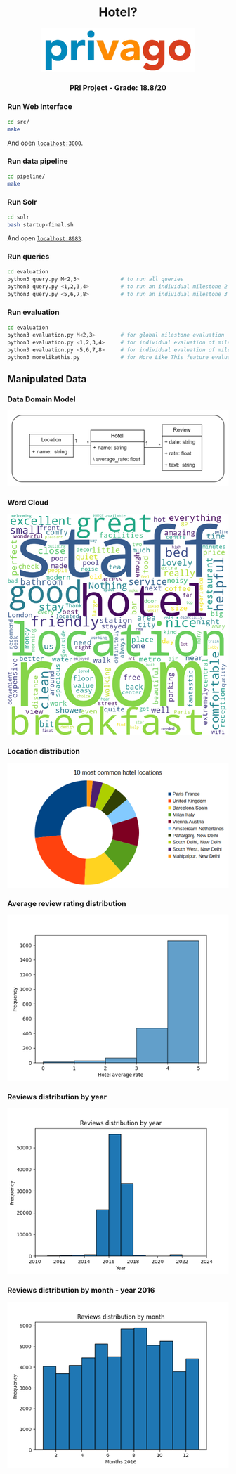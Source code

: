 
<h1 align = "center" >Hotel?</h1>
<p align = "center" >
  <img 
       title = "Privago logo"
       src = "./imgs/logo.png" 
       alt = "Privago Logo" 
       />
</p>

<h3 align = "center" >PRI Project - Grade: 18.8/20</h3>

### Run Web Interface

```bash
cd src/
make
```

And open [`localhost:3000`](http://localhost:3000).

### Run data pipeline

```bash
cd pipeline/
make
```

### Run Solr

```bash
cd solr
bash startup-final.sh
```

And open [`localhost:8983`](http://localhost:8983).

### Run queries

```bash
cd evaluation
python3 query.py M<2,3>             # to run all queries
python3 query.py <1,2,3,4>          # to run an individual milestone 2 query
python3 query.py <5,6,7,8>          # to run an individual milestone 3 query
```

### Run evaluation

```bash
cd evaluation
python3 evaluation.py M<2,3>        # for global milestone evaluation
python3 evaluation.py <1,2,3,4>     # for individual evaluation of milestone 2 queries
python3 evaluation.py <5,6,7,8>     # for individual evaluation of milestone 3 queries
python3 morelikethis.py             # for More Like This feature evaluation
```

## Manipulated Data

### Data Domain Model

![UML](./imgs/UML.png)

### Word Cloud

![Reviews WordCloud](./imgs/reviews_wordcloud.png)

### Location distribution

![Locations Distribution](./imgs/location_distribution_v2.png)

### Average review rating distribution

![Average Review Rating Distribution](./imgs/rating_distributions.png)

### Reviews distribution by year

![Reviews distribution by year](./imgs/date_distributions.png)

### Reviews distribution by month - year 2016

![Reviews distribution by year](./imgs/date_distributions_2016.png)
